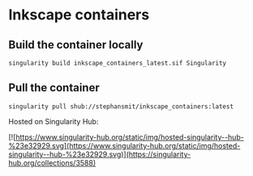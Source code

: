 # Inkscape containers


## Build the container locally
~~~~
singularity build inkscape_containers_latest.sif Singularity
~~~~

## Pull the container
~~~~
singularity pull shub://stephansmit/inkscape_containers:latest 
~~~~

Hosted on Singularity Hub:

[![https://www.singularity-hub.org/static/img/hosted-singularity--hub-%23e32929.svg](https://www.singularity-hub.org/static/img/hosted-singularity--hub-%23e32929.svg)](https://singularity-hub.org/collections/3588)
